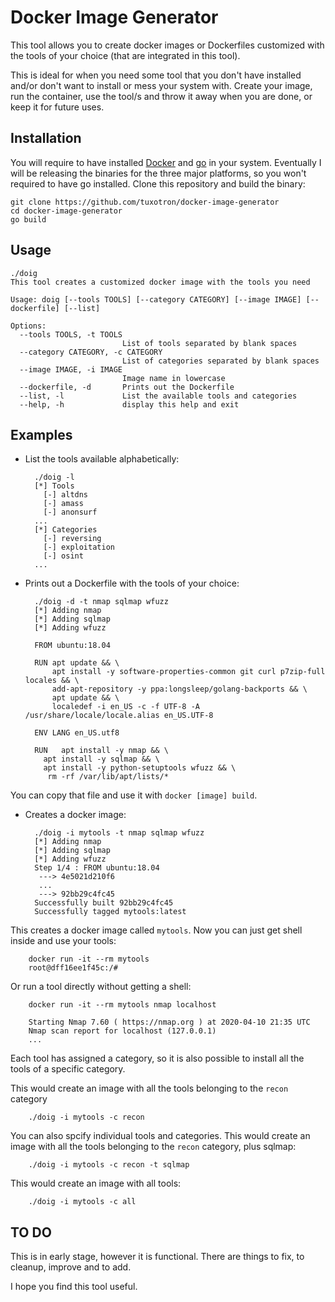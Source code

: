 # Docker Image Generator
This tool allows you to create docker images or Dockerfiles customized with the tools of your choice (that are integrated in this tool).

This is ideal for when you need some tool that you don't have installed and/or don't want to install or mess your system with. Create your image, run the container, use the tool/s and throw it away when you are done, or keep it for future uses. 

## Installation

You will require to have installed [Docker](https://www.docker.com) and [go](https://golang.org) in your system. Eventually I will be releasing the binaries for the three major platforms, so you won't required to have go installed. 
Clone this repository and build the binary:

    git clone https://github.com/tuxotron/docker-image-generator
    cd docker-image-generator
    go build

## Usage

    ./doig
    This tool creates a customized docker image with the tools you need
    
    Usage: doig [--tools TOOLS] [--category CATEGORY] [--image IMAGE] [--dockerfile] [--list]
    
    Options:
      --tools TOOLS, -t TOOLS
                             List of tools separated by blank spaces
      --category CATEGORY, -c CATEGORY
                             List of categories separated by blank spaces
      --image IMAGE, -i IMAGE
                             Image name in lowercase
      --dockerfile, -d       Prints out the Dockerfile
      --list, -l             List the available tools and categories
      --help, -h             display this help and exit
      
## Examples

* List the tools available alphabetically:

        ./doig -l
        [*] Tools
          [-] altdns
          [-] amass
          [-] anonsurf
        ...
        [*] Categories
          [-] reversing
          [-] exploitation
          [-] osint
        ...
        
* Prints out a Dockerfile with the tools of your choice:

        ./doig -d -t nmap sqlmap wfuzz
        [*] Adding nmap
        [*] Adding sqlmap
        [*] Adding wfuzz
        
        FROM ubuntu:18.04
        
        RUN apt update && \
            apt install -y software-properties-common git curl p7zip-full locales && \
            add-apt-repository -y ppa:longsleep/golang-backports && \
            apt update && \
            localedef -i en_US -c -f UTF-8 -A /usr/share/locale/locale.alias en_US.UTF-8
        
        ENV LANG en_US.utf8
        
        RUN   apt install -y nmap && \
          apt install -y sqlmap && \
          apt install -y python-setuptools wfuzz && \
           rm -rf /var/lib/apt/lists/*
           
You can copy that file and use it with `docker [image] build`.

* Creates a docker image:

        ./doig -i mytools -t nmap sqlmap wfuzz
        [*] Adding nmap
        [*] Adding sqlmap
        [*] Adding wfuzz
        Step 1/4 : FROM ubuntu:18.04
         ---> 4e5021d210f6
         ...
         ---> 92bb29c4fc45
        Successfully built 92bb29c4fc45
        Successfully tagged mytools:latest
        
This creates a docker image called `mytools`. Now you can just get shell inside and use your tools:

        docker run -it --rm mytools
        root@dff16ee1f45c:/#
        
Or run a tool directly without getting a shell:

        docker run -it --rm mytools nmap localhost
        
        Starting Nmap 7.60 ( https://nmap.org ) at 2020-04-10 21:35 UTC
        Nmap scan report for localhost (127.0.0.1)
        ...
        
Each tool has assigned a category, so it is also possible to install all the tools of a specific category.

This would create an image with all the tools belonging to the `recon` category

        ./doig -i mytools -c recon
        
You can also spcify individual tools and categories. This would create an image with all the tools belonging to the `recon` category, plus sqlmap:

        ./doig -i mytools -c recon -t sqlmap

This would create an image with all tools:

        ./doig -i mytools -c all
        
## TO DO

This is in early stage, however it is functional. There are things to fix, to cleanup, improve and to add.

I hope you find this tool useful. 